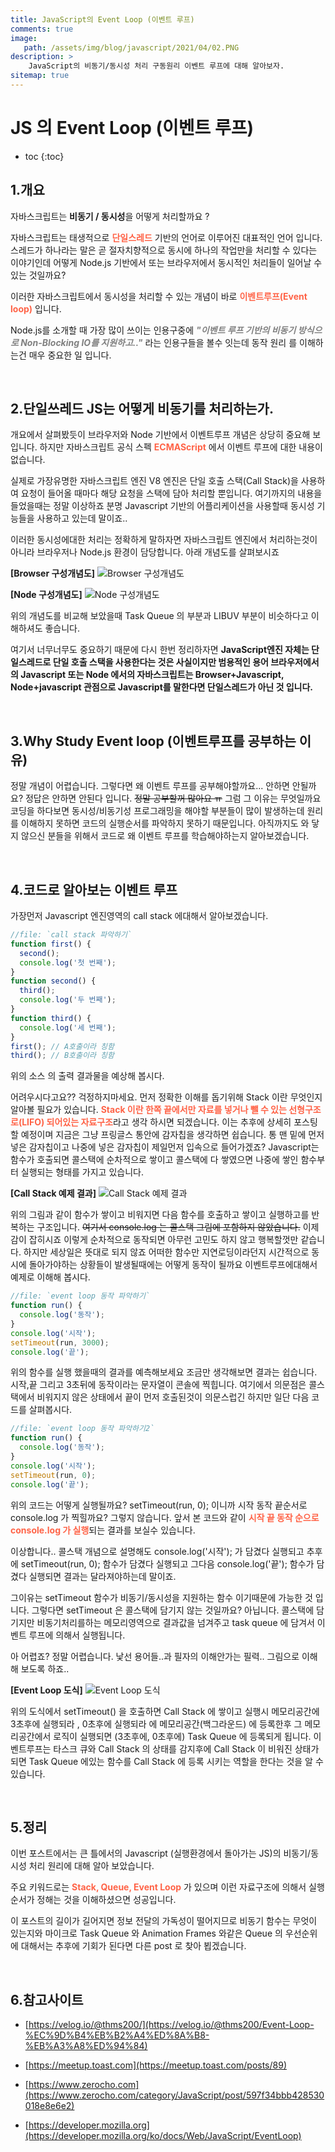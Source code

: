 ```yaml
---
title: JavaScript의 Event Loop (이벤트 루프)
comments: true
image: 
   path: /assets/img/blog/javascript/2021/04/02.PNG
description: >
    JavaScript의 비동기/동시성 처리 구동원리 이벤트 루프에 대해 알아보자.
sitemap: true
---
```


# JS 의 Event Loop (이벤트 루프)

* toc
{:toc}


## 1.개요
자바스크립트는 **비동기 / 동시성**을 어떻게 처리할까요 ? 

자바스크립트는 태생적으로 <strong style="color:tomato">단일스레드</strong> 기반의 언어로 이루어진 대표적인 언어 입니다.  스레드가 하나라는 말은 곧 절자치향적으로 동시에 하나의 작업만을 처리할 수 있다는 이야기인데 어떻게 Node.js 기반에서 또는 브라우저에서 동시적인 처리들이 일어날 수 있는 것일까요?

이러한 자바스크립트에서 동시성을 처리할 수 있는 개념이 바로 <strong style="color:tomato">이벤트루프(Event loop)</strong> 입니다.


Node.js를 소개할 때 가장 많이 쓰이는 인용구중에 _<strong style="color:gray">"이벤트 루프 기반의 비동기 방식으로 Non-Blocking IO를 지원하고.."</strong>_ 라는 인용구들을 볼수 잇는데 동작 원리 를 이해하는건 매우 중요한 일 입니다. 

<br />

## 2.단일쓰레드 JS는 어떻게 비동기를 처리하는가.
개요에서 살펴봤듯이 브라우저와 Node 기반에서 이벤트루프 개념은 상당히 중요해 보입니다. 하지만 자바스크립트 공식 스펙 <strong style="color:tomato">ECMAScript</strong> 에서 이벤트 루프에 대한 내용이 없습니다. 

실제로 가장유명한 자바스크립트 엔진 V8 엔진은 단일 호출 스택(Call Stack)을 사용하여 요청이 들어올 때마다 해당 요청을 스택에 담아 처리할 뿐입니다. 여기까지의 내용을 들었을때는 정말 이상하죠 분명 Javascript 기반의 어플리케이션을 사용할때 동시성 기능들을 사용하고 있는데 말이죠.. 

이러한 동시성에대한 처리는 정확하게 말하자면 자바스크립트 엔진에서 처리하는것이 아니라 브라우저나 Node.js 환경이 담당합니다. 아래 개념도를 살펴보시죠

**[Browser 구성개념도]**
![Browser 구성개념도](/assets/img/blog/javascript/2021/04/01.PNG "Browser 구성개념도")

**[Node 구성개념도]**
![Node 구성개념도](/assets/img/blog/javascript/2021/04/02.PNG "Node 구성개념도")

위의 개념도를 비교해 보았을때 Task Queue 의 부분과 LIBUV 부분이 비슷하다고 이해하셔도 좋습니다. 

여기서 너무너무도 중요하기 때문에 다시 한번 정리하자면 **JavaScript엔진 자체는 단일스레드로 단일 호출 스택을 사용한다는 것은 사실이지만 범용적인 용어 브라우저에서의 Javascript 또는 Node 에서의 자바스크립트는 Browser+Javascript, Node+javascript 관점으로 Javascript를 말한다면 단일스레드가 아닌 것 입니다.**

<br />

## 3.Why Study Event loop (이벤트루프를 공부하는 이유)
정말 개념이 어렵습니다. 그렇다면 왜 이벤트 루프를 공부해야할까요... 안하면 안될까요? 정답은 안하면 안된다 입니다. ~~정말 공부할꺼 많아요 ㅠ~~ 그럼 그 이유는 무엇일까요 코딩을 하다보면 동시성/비동기성 프로그래밍을 해야할 부분들이 많이 발생하는데 원리를 이해하지 못하면 코드의 실행순서를 파악하지 못하기 때문입니다. 
아직까지도 와 닿지 않으신 분들을 위해서 코드로 왜 이벤트 루프를 학습해야하는지 알아보겠습니다. 

<br />

## 4.코드로 알아보는 이벤트 루프
가장먼저 Javascript 엔진영역의 call stack 에대해서 알아보겠습니다.

~~~js
//file: `call stack 파악하기`
function first() {
  second();
  console.log('첫 번째');
}
function second() {
  third();
  console.log('두 번째');
}
function third() {
  console.log('세 번째');
}
first(); // A호출이라 칭함
third(); // B호출이라 칭함
~~~

위의 소스 의 출력 결과물을 예상해 봅시다. 

어려우시다고요?? 걱정하지마세요.
먼저 정확한 이해를 돕기위해 Stack 이란 무엇인지 알아볼 필요가 있습니다. 
<strong style="color:tomato">Stack 이란 한쪽 끝에서만 자료를 넣거나 뺄 수 있는 선형구조로(LIFO) 되어있는 자료구조</strong>라고 생각 하시면 되겠습니다. 이는 추후에 상세히 포스팅할 예정이며 지금은 그냥 프링글스 통안에 감자칩을 생각하면 쉽습니다. 통 맨 밑에 먼저 넣은 감자칩이고 나중에 넣은 감자칩이 제일먼저 입속으로 들어가겠죠? Javascript는 함수가 호출되면 콜스택에 순차적으로 쌓이고 콜스택에 다 쌓였으면 나중에 쌓인 함수부터 실행되는 형태를 가지고 있습니다.


**[Call Stack 예제 결과]**
![Call Stack 예제 결과](/assets/img/blog/javascript/2021/04/03.PNG "Call Stack 예제 결과")

위의 그림과 같이 함수가 쌓이고 비워지면 다음 함수를 호출하고 쌓이고 실행하고를 반복하는 구조입니다. ~~여기서 console.log 는 콜스택 그림에 포함하지 않았습니다.~~
이제 감이 잡히시죠 이렇게 순차적으로 동작되면 아무런 고민도 하지 않고 행복할껏만 같습니다.
하지만 세상일은 뜻대로 되지 않죠 어떠한 함수만 지연로딩이라던지 시간적으로 동시에 돌아가야하는 상황들이 발생될때에는 어떻게 동작이 될까요 이벤트루프에대해서 예제로 이해해 봅시다.

~~~js
//file: `event loop 동작 파악하기`
function run() {
  console.log('동작');
}
console.log('시작');
setTimeout(run, 3000);
console.log('끝');
~~~

위의 함수를 실행 했을때의 결과를 예측해보세요 조금만 생각해보면 결과는 쉽습니다. 
시작,끝 그리고 3초뒤에 동작이라는 문자열이 콘솔에 찍힙니다. 여기에서 의문점은 콜스택에서 비워지지 않은 상태에서 끝이 먼저 호출된것이 의문스럽긴 하지만 일단 다음 코드를 살펴봅시다. 


~~~js
//file: `event loop 동작 파악하기2`
function run() {
  console.log('동작');
}
console.log('시작');
setTimeout(run, 0);
console.log('끝');
~~~

위의 코드는 어떻게 실행될까요? setTimeout(run, 0); 이니까 시작 동작 끝순서로 console.log 가 찍힐까요? 그렇지 않습니다. 앞서 본 코드와 같이 <strong style="color:tomato">시작 끝 동작 순으로 console.log 가 실행</strong>되는 결과를 보실수 있습니다. 

이상합니다.. 콜스택 개념으로 설명해도 console.log('시작'); 가 담겼다 실행되고 추후에 setTimeout(run, 0); 함수가 담겼다 실행되고 그다음 console.log('끝'); 함수가 담겼다 실행되면 결과는 달라져야하는데 말이죠.

그이유는 setTimeout 함수가 비동기/동시성을 지원하는 함수 이기때문에 가능한 것 입니다. 그렇다면 setTimeout 은 콜스택에 담기지 않는 것일까요? 아닙니다. 콜스택에 담기지만 비동기처리를하는 메모리영역으로 결과값을 넘겨주고 task queue 에 담겨서 이벤트 루프에 의해서 실행됩니다. 

아 어렵죠? 정말 어렵습니다. 낯선 용어들..과 필자의 이해안가는 필력.. 그림으로 이해해 보도록 하죠..


**[Event Loop 도식]**
![Event Loop 도식](/assets/img/blog/javascript/2021/04/04.PNG "Event Loop 도식")

위의 도식에서 setTimeout() 을 호출하면 Call Stack 에 쌓이고 실행시 메모리공간에 3초후에 실행되라 , 0초후에 실행되라 에 메모리공간(백그라운드) 에 등록한후 그 메모리공간에서 로직이 실행되면  (3초후에, 0초후에) Task Queue 에 등록되게 됩니다.
이벤트루프는 타스크 큐와 Call Stack 의 상태를 감지후에 Call Stack 이 비워진 상태가 되면 Task Queue 에있는 함수를 Call Stack 에 등록 시키는 역할을 한다는 것을 알 수 있습니다. 

<br />

## 5.정리 
이번 포스트에서는 큰 틀에서의 Javascript (실행환경에서 돌아가는 JS)의 비동기/동시성 처리 원리에 대해 알아 보았습니다. 

주요 키워드로는 <strong style="color:tomato">Stack, Queue, Event Loop</strong> 가 있으며 이런 자료구조에 의해서 실행 순서가 정해는 것을 이해하셨으면 성공입니다. 

이 포스트의 길이가 길어지면 정보 전달의 가독성이 떨어지므로 비동기 함수는 무엇이 있는지와 마이크로 Task Queue 와 Animation Frames 와같은 Queue 의 우선순위에 대해서는 추후에 기회가 된다면 다른 post 로 찾아 뵙겠습니다.

<br />

## 6.참고사이트
- [https://velog.io/@thms200/](https://velog.io/@thms200/Event-Loop-%EC%9D%B4%EB%B2%A4%ED%8A%B8-%EB%A3%A8%ED%94%84)

- [https://meetup.toast.com](https://meetup.toast.com/posts/89)
- [https://www.zerocho.com](https://www.zerocho.com/category/JavaScript/post/597f34bbb428530018e8e6e2)
- [https://developer.mozilla.org](https://developer.mozilla.org/ko/docs/Web/JavaScript/EventLoop)

